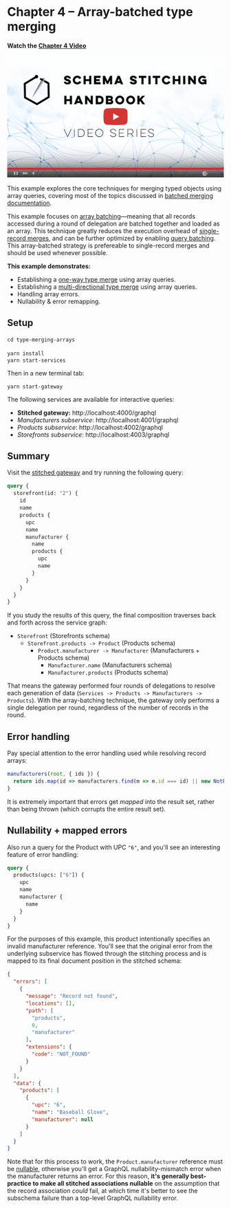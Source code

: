 # Chapter 4 – Array-batched type merging

**Watch the [Chapter 4 Video](https://www.youtube.com/watch?v=VmK0KBHTcWs)**

[![Array-batched Type Merge video](../images/video-player.png)](https://www.youtube.com/watch?v=VmK0KBHTcWs)

This example explores the core techniques for merging typed objects using array queries, covering most of the topics discussed in [batched merging documentation](https://www.graphql-tools.com/docs/stitch-type-merging#batching).

This example focuses on [array batching](https://github.com/gmac/schema-stitching-demos/wiki/Batching-Arrays-and-Queries#what-is-array-batching)&mdash;meaning that all records accessed during a round of delegation are batched together and loaded as an array. This technique greatly reduces the execution overhead of [single-record merges](../02-single-record-type-merging), and can be further optimized by enabling [query batching](https://github.com/gmac/schema-stitching-demos/wiki/Batching-Arrays-and-Queries#what-is-query-batching). This array-batched strategy is prefereable to single-record merges and should be used whenever possible.

**This example demonstrates:**

- Establishing a [one-way type merge](https://www.graphql-tools.com/docs/stitch-type-merging#unidirectional-merges) using array queries.
- Establishing a [multi-directional type merge](https://www.graphql-tools.com/docs/stitch-type-merging#basic-example) using array queries.
- Handling array errors.
- Nullability & error remapping.

## Setup

```shell
cd type-merging-arrays

yarn install
yarn start-services
```

Then in a new terminal tab:

```shell
yarn start-gateway
```

The following services are available for interactive queries:

- **Stitched gateway:** http://localhost:4000/graphql
- _Manufacturers subservice_: http://localhost:4001/graphql
- _Products subservice_: http://localhost:4002/graphql
- _Storefronts subservice_: http://localhost:4003/graphql

## Summary

Visit the [stitched gateway](http://localhost:4000/graphql) and try running the following query:

```graphql
query {
  storefront(id: "2") {
    id
    name
    products {
      upc
      name
      manufacturer {
        name
        products {
          upc
          name
        }
      }
    }
  }
}
```

If you study the results of this query, the final composition traverses back and forth across the service graph:

- `Storefront` (Storefronts schema)
  - `Storefront.products -> Product` (Products schema)
    - `Product.manufacturer -> Manufacturer` (Manufacturers + Products schema)
      - `Manufacturer.name` (Manufacturers schema)
      - `Manufacturer.products` (Products schema)

That means the gateway performed four rounds of delegations to resolve each generation of data (`Services -> Products -> Manufacturers -> Products`). With the array-batching technique, the gateway only performs a single delegation per round, regardless of the number of records in the round.

## Error handling

Pay special attention to the error handling used while resolving record arrays:

```js
manufacturers(root, { ids }) {
  return ids.map(id => manufacturers.find(m => m.id === id) || new NotFoundError());
}
```

It is extremely important that errors get _mapped_ into the result set, rather than being thrown (which corrupts the entire result set).

## Nullability + mapped errors

Also run a query for the Product with UPC `"6"`, and you'll see an interesting feature of error handling:

```graphql
query {
  products(upcs: ["6"]) {
    upc
    name
    manufacturer {
      name
    }
  }
}
```

For the purposes of this example, this product intentionally specifies an invalid manufacturer reference. You'll see that the original error from the underlying subservice has flowed through the stitching process and is mapped to its final document position in the stitched schema:

```json
{
  "errors": [
    {
      "message": "Record not found",
      "locations": [],
      "path": [
        "products",
        0,
        "manufacturer"
      ],
      "extensions": {
        "code": "NOT_FOUND"
      }
    }
  ],
  "data": {
    "products": [
      {
        "upc": "6",
        "name": "Baseball Glove",
        "manufacturer": null
      }
    ]
  }
}
```

Note that for this process to work, the `Product.manufacturer` reference must be [nullable](https://graphql.org/learn/schema/#lists-and-non-null), otherwise you'll get a GraphQL nullability-mismatch error when the manufacturer returns an error. For this reason, **it's generally best-practice to make all stitched associations nullable** on the assumption that the record association _could_ fail, at which time it's better to see the subschema failure than a top-level GraphQL nullability error.
